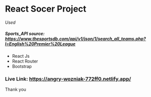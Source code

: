 # React Socer Project

_Used_
 ##### Sports_API source: https://www.thesportsdb.com/api/v1/json/1/search_all_teams.php?l=English%20Premier%20League
* React Js 
* React Router
* Bootstrap
### Live Link: https://angry-wozniak-772ff0.netlify.app/
Thank you
